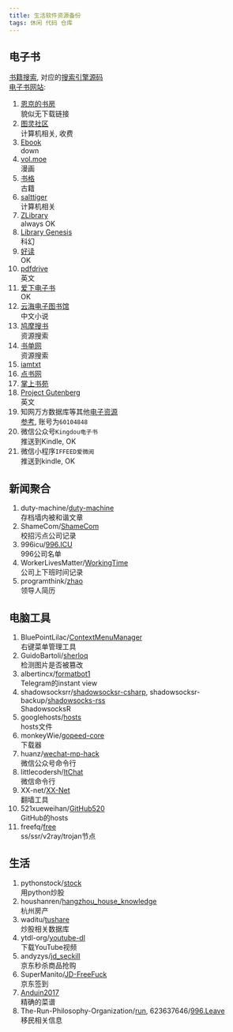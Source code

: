 ```yaml
---
title: 生活软件资源备份
tags: 休闲 代码 仓库
---
```

## 电子书
[书籍搜索](https://tstrs.me/1474.html), 对应的[搜索引擎源码](https://github.com/SaltyLeo/i-book.in_Archive)  
[电子书网站](https://tstrs.me/1475.html):
1. [恩京的书房](https://www.enjing.com/)  
    貌似无下载链接
2. [图灵社区](https://www.ituring.com.cn/)  
    计算机相关, 收费
3. [Ebook](https://ebook.ipfs-lab.com/)  
down
4. [vol.moe](http://vol.moe/)  
漫画
5. [书格](https://new.shuge.org/)  
古籍
6. [salttiger](https://salttiger.com/)  
计算机相关
7. [ZLibrary](http://libgen.rs/)  
always OK
8. [Library Genesis](http://libgen.rs/)  
科幻
9. [好读](http://www.haodoo.net/)  
OK
10. [pdfdrive](https://www.pdfdrive.com/)  
英文
11. [爱下电子书](https://www.aixdzs.com/)  
OK
12. [云海电子图书馆](http://www.pdfbook.cn/)  
中文小说
13. [鸠摩搜书](https://www.jiumodiary.com/)  
资源搜索
14. [书单网](https://www.shudan.vip/)  
资源搜索
15. [iamtxt](https://www.iamtxt.com)  
16. [点书网](http://www.gezhongshu.com/forum.php)
17. [掌上书苑](https://www.soepub.com/index)
18. [Project Gutenberg](https://gutenberg.org/)  
英文
19. 知网万方数据库等其他[电子资源](http://zjisa.zjlib.cn/home/zy_home.jsp)  
[参考](https://www.zhihu.com/question/20188973/answer/563199076), 账号为`60104848`
20. 微信公众号`Kingdou电子书`  
推送到Kindle, OK
21. 微信小程序`IFFEED爱微阅`  
推送到kindle, OK

## 新闻聚合
1. duty-machine/[duty-machine](https://github.com/duty-machine/duty-machine)  
存档墙内被和谐文章
2. ShameCom/[ShameCom](https://github.com/ShameCom/ShameCom)  
校招污点公司记录
3. 996icu/[996.ICU](https://github.com/996icu/996.ICU)  
996公司名单
4. WorkerLivesMatter/[WorkingTime](https://github.com/WorkerLivesMatter/WorkingTime)  
公司上下班时间记录
5. programthink/[zhao](https://github.com/programthink/zhao)  
领导人简历

## 电脑工具
1. BluePointLilac/[ContextMenuManager](https://github.com/BluePointLilac/ContextMenuManager)  
右键菜单管理工具
2. GuidoBartoli/[sherloq](https://github.com/GuidoBartoli/sherloq)  
检测图片是否被篡改
3. albertincx/[formatbot1](https://github.com/albertincx/formatbot1)  
Telegram的instant view
4. shadowsocksrr/[shadowsocksr-csharp](https://github.com/shadowsocksrr/shadowsocksr-csharp), shadowsocksr-backup/[shadowsocks-rss](https://github.com/shadowsocksr-backup/shadowsocks-rss)  
ShadowsocksR
5. googlehosts/[hosts](https://github.com/googlehosts/hosts)  
hosts文件
6. monkeyWie/[gopeed-core](https://github.com/monkeyWie/gopeed-core)  
下载器
7. huanz/[wechat-mp-hack](https://github.com/huanz/wechat-mp-hack)  
微信公众号命令行
8. littlecodersh/[ItChat](https://github.com/littlecodersh/ItChat)  
微信命令行
9. XX-net/[XX-Net](https://github.com/XX-net/XX-Net)  
翻墙工具
10. 521xueweihan/[GitHub520](https://github.com/521xueweihan/GitHub520)  
GitHub的hosts
11. freefq/[free](https://github.com/freefq/free)  
ss/ssr/v2ray/trojan节点

## 生活
1. pythonstock/[stock](https://github.com/pythonstock/stock)  
用python炒股
2. houshanren/[hangzhou_house_knowledge](https://github.com/houshanren/hangzhou_house_knowledge)  
杭州房产
3. waditu/[tushare](https://github.com/waditu/tushare)  
炒股相关数据库
4. ytdl-org/[youtube-dl](https://github.com/ytdl-org/youtube-dl)  
下载YouTube视频
5. andyzys/[jd_seckill](https://github.com/andyzys/jd_seckill)  
京东秒杀商品抢购
6. SuperManito/[JD-FreeFuck](https://github.com/SuperManito/JD-FreeFuck)  
京东签到
7. [Anduin2017](https://github.com/Anduin2017/HowToCook)  
精确的菜谱
8. The-Run-Philosophy-Organization/[run](https://github.com/The-Run-Philosophy-Organization/run), 623637646/[996.Leave](https://github.com/623637646/996.Leave)  
移民相关信息
